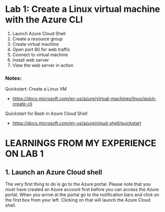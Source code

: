 # Lab 1: Create a Linux virtual machine with the Azure CLI

1. Launch Azure Cloud Shell
2. Create a resource group
3. Create virtual machine
4. Open port 80 for web traffic
5. Connect to virtual machine
6. Install web server
7. View the web server in action

### Notes:

Quickstart: Create a Linux VM
* https://docs.microsoft.com/en-us/azure/virtual-machines/linux/quick-create-cli

Quickstart for Bash in Azure Cloud Shell
* https://docs.microsoft.com/en-us/azure/cloud-shell/quickstart

# LEARNINGS FROM MY EXPERIENCE ON LAB 1
## 1. Launch an Azure Cloud shell
The very first thing to do is go to the Azure portal. Please note that you must have created an Azure account first before you can access the Azure portal. When you arrive at the portal go to the notification bars and click on the first box from your left. Clicking on that will launch the Azure Cloud shell.